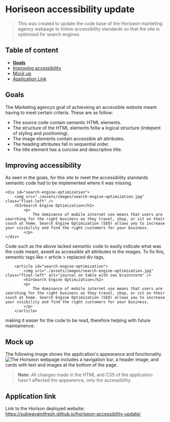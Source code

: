 # Horiseon accessibility update

>This was created to update the code base of the Horiseon marketing agency webpage to follow accessibility standards so that the site is optimised for search engines.

## Table of content

- [**Goals**](#goals)
- [Improving accessibility](#improving-accessibility)
- [Mock up](#mock-up)
- [Application Link](#application-link)


## Goals
The Marketing agencys goal of achieveing an accessible website meant having to meet certain criteria. These are as follow:
- The source code contain semantic HTML elements.
- The structure of the HTML elements follw a logical structure (indepent of styling and positioning).
- The image elements contain accessible alt attributes.
- The heading attributes fall in sequential order.
- The title element has a concise and descriptive title.

## Improving accessibility
As seen in the goals, for this site to meet the accessibility standards semantic code had to be implemented where it was missing. 

    <div id="search-engine-optimization">
        <img src="./assets/images/search-engine-optimization.jpg" class="float-left" />
        <h2>Search Engine Optimization</h2>
            <p>
                The dominance of mobile internet use means that users are searching for the right business as they travel, shop, or sit on their couch at home. Search Engine Optimization (SEO) allows you to increase your visibility and find the right customers for your business.
            </p>
    </div>

Code such as the above lacked semantic code to easily indicate what was the code meant, aswell as accessible alt attributes in the images. To fix this, semantic tags like < article > replaced div tags,

        <article id="search-engine-optimization">
            <img src="./assets/images/search-engine-optimization.jpg" class="float-left" alt="journal on table with seo brainstorm" />
            <h2>Search Engine Optimization</h2>
            <p>
                The dominance of mobile internet use means that users are searching for the right business as they travel, shop, or sit on their couch at home. Search Engine Optimization (SEO) allows you to increase your visibility and find the right customers for your business.
            </p>
        </article>
making it easier for the code to be read, therefore helping with future maintainence. 

## Mock up
The following image shows the application's appearance and functionality.
![The Horiseon webpage includes a navigation bar, a header image, and cards with text and images at the bottom of the page.](https://github.com/[subwayaintfresh]/[horiseon-accessibility-update]/blob/[assets]/subwayaintfresh.github.io_Homework-week-1_.png?raw=true)

>**Note:** All changes made in the HTML and CSS of the application hasn't affected the appearence, only the accessibility. 

## Application link
Link to the Horison deployed website: https://subwayaintfresh.github.io/horiseon-accessibility-update/
